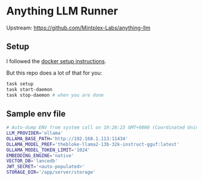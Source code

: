 # Anything LLM Runner

Upstream: https://github.com/Mintplex-Labs/anything-llm

## Setup

I followed the [docker setup instructions](https://github.com/Mintplex-Labs/anything-llm/blob/master/docker/HOW_TO_USE_DOCKER.md).

But this repo does a lot of that for you:
```bash
task setup
task start-daemon
task stop-daemon # when you are done
```

## Sample env file

```bash
# Auto-dump ENV from system call on 19:28:23 GMT+0000 (Coordinated Universal Time)
LLM_PROVIDER='ollama'
OLLAMA_BASE_PATH='http://192.168.1.113:11434'
OLLAMA_MODEL_PREF='thebloke-llama2-13b-32k-instruct-gguf:latest'
OLLAMA_MODEL_TOKEN_LIMIT='1024'
EMBEDDING_ENGINE='native'
VECTOR_DB='lancedb'
JWT_SECRET='<auto-populated>'
STORAGE_DIR='/app/server/storage'
```
